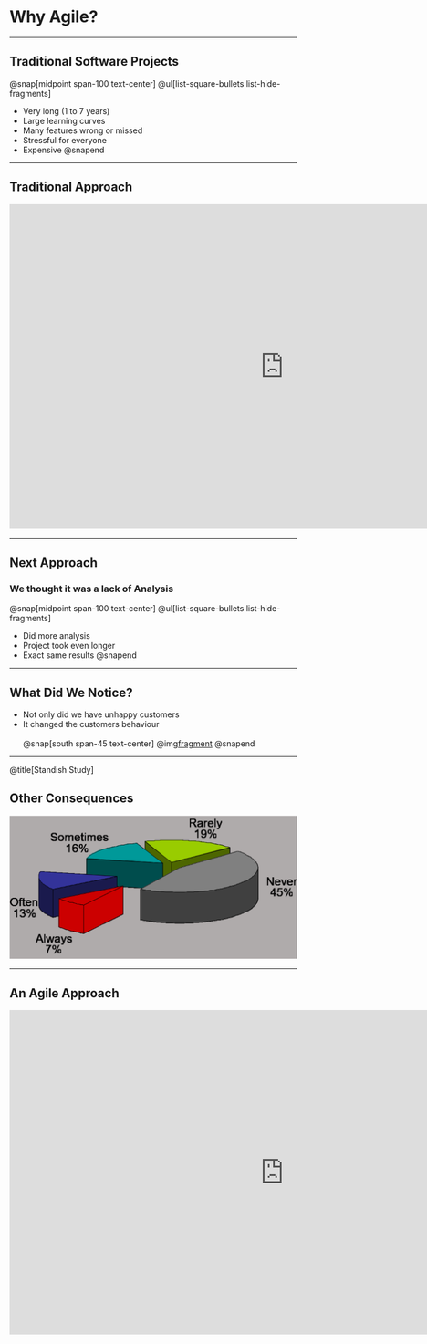 
# Why Agile?
---
## Traditional Software Projects
@snap[midpoint span-100 text-center]
@ul[list-square-bullets list-hide-fragments]
- Very long (1 to 7 years)
- Large learning curves
- Many features wrong or missed
- Stressful for everyone
- Expensive
@snapend

---
## Traditional Approach
<iframe src="https://docs.google.com/presentation/d/e/2PACX-1vS9smGZw51GJGOEOhH1R48qclmPb9gpFZ0MIHxVfpOlErRqdMtoV5cXrrt7NdqderCpluVP_wR2dj4l/embed?start=false&loop=false&delayms=15000" frameborder="0" width="960" height="569" allowfullscreen="true" mozallowfullscreen="true" webkitallowfullscreen="true"></iframe>

---
## Next Approach
### We thought it was a lack of Analysis
@snap[midpoint span-100 text-center]
@ul[list-square-bullets list-hide-fragments]
- Did more analysis
- Project took even longer
- Exact same results
@snapend

---
## What Did We Notice?
- Not only did we have unhappy customers
- It changed the customers behaviour
<br><br>
@snap[south span-45 text-center]
@img[fragment](assets/img/dilbert-easy.png)
@snapend

---
@title[Standish Study]
## Other Consequences
![Standish](assets/img/standish.png)

---
## An Agile Approach
<iframe src="https://docs.google.com/presentation/d/e/2PACX-1vRKRCrEvic1xMCkOHTx8t30TRIomLK81gLZ8rFcbAU24X7LG3AsEZ6fVGcnzkm79PIWewbXfYq2q-8w/embed?start=false&loop=false&delayms=15000" frameborder="0" width="960" height="569" allowfullscreen="true" mozallowfullscreen="true" webkitallowfullscreen="true"></iframe>
